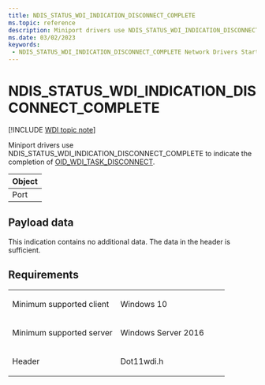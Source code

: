 ```yaml
---
title: NDIS_STATUS_WDI_INDICATION_DISCONNECT_COMPLETE
ms.topic: reference
description: Miniport drivers use NDIS_STATUS_WDI_INDICATION_DISCONNECT_COMPLETE to indicate the completion of OID_WDI_TASK_DISCONNECT.
ms.date: 03/02/2023
keywords:
 - NDIS_STATUS_WDI_INDICATION_DISCONNECT_COMPLETE Network Drivers Starting with Windows Vista
---
```


# NDIS\_STATUS\_WDI\_INDICATION\_DISCONNECT\_COMPLETE

[!INCLUDE [WDI topic note](../includes/wdi-version-warning.md)]


Miniport drivers use NDIS\_STATUS\_WDI\_INDICATION\_DISCONNECT\_COMPLETE to indicate the completion of [OID\_WDI\_TASK\_DISCONNECT](oid-wdi-task-disconnect.md).

| Object |
|--------|
| Port   |

 

## Payload data


This indication contains no additional data. The data in the header is sufficient.

## Requirements

<table>
<colgroup>
<col width="50%" />
<col width="50%" />
</colgroup>
<tbody>
<tr class="odd">
<td><p>Minimum supported client</p></td>
<td><p>Windows 10</p></td>
</tr>
<tr class="even">
<td><p>Minimum supported server</p></td>
<td><p>Windows Server 2016</p></td>
</tr>
<tr class="odd">
<td><p>Header</p></td>
<td>Dot11wdi.h</td>
</tr>
</tbody>
</table>

 

 




